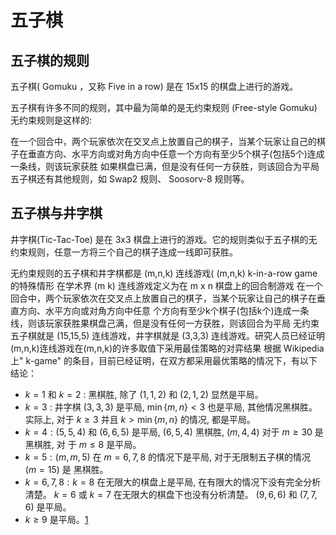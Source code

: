 

<!--
 * @version:
 * @Author:  StevenJokess（蔡舒起） https://github.com/StevenJokess
 * @Date: 2023-09-20 13:52:24
 * @LastEditors:  StevenJokess（蔡舒起） https://github.com/StevenJokess
 * @LastEditTime: 2023-09-20 14:03:12
 * @Description:
 * @Help me: make friends by a867907127@gmail.com and help me get some “foreign” things or service I need in life; 如有帮助，请资助，失业3年了。![支付宝收款码](https://github.com/StevenJokess/d2rl/blob/master/img/%E6%94%B6.jpg)
 * @TODO::
 * @Reference:
-->
# 五子棋

## 五子棋的规则

五子棋( Gomuku ，又称 Five in a row) 是在 15x15 的棋盘上进行的游戏。

五子棋有许多不同的规则，其中最为简单的是无约束规则 (Free-style Gomuku) 无约束规则是这样的:

在一个回合中，两个玩家依次在交叉点上放置自己的棋子，当某个玩家让自己的棋子在垂直方向、水平方向或对角方向中任意一个方向有至少5个棋子(包括5个)连成一条线，则该玩家获胜 如果棋盘已满，但是没有任何一方获胜，则该回合为平局 五子棋还有其他规则，如 Swap2 规则、 Soosorv-8 规则等。

## 五子棋与井字棋

井字棋(Tic-Tac-Toe) 是在 3x3 棋盘上进行的游戏。它的规则类似于五子棋的无约束规则，任意一方将三个自己的棋子连成一线即可获胜。

无约束规则的五子棋和井字棋都是 (m,n,k) 连线游戏( (m,n,k) k-in-a-row game 的特殊情形 在学术界 (m k) 连线游戏定义为在 m x n 棋盘上的回合制游戏 在一个回合中，两个玩家依次在交叉点上放置自己的棋子，当某个玩家让自己的棋子在垂直方向、水平方向或对角方向中任意 个方向有至少k个棋子(包括k个)连成一条线，则该玩家获胜果棋盘己满，但是没有任何一方获胜，则该回合为平局 无约束五子棋就是 (15,15,5) 连线游戏，井字棋就是 (3,3,3) 连线游戏。研究人员已经证明(m,n,k)连线游戏在(m,n,k)的许多取值下采用最佳策略的对弈结果 根据 Wikipedia 上" k-game" 的条目，目前已经证明，在双方都采用最优策略的情况下，有以下结论：

- $k=1$ 和 $k=2$ : 黑棋胜, 除了 $(1,1,2)$ 和 $(2,1,2)$ 显然是平局。
- $k=3$ : 井字棋 $(3,3,3)$ 是平局, $\min \{m, n\}<3$ 也是平局, 其他情况黑棋胜。实际上, 对于 $k \geqslant 3$ 并且 $k>\min \{m, n\}$ 的情况, 都是平局。
- $k=4:(5,5,4)$ 和 $(6,6,5)$ 是平局, $(6,5,4)$ 黑棋胜, $(m, 4,4)$ 对于 $m \geqslant 30$ 是黑棋胜, 对 于 $m \leqslant 8$ 是平局。
- $k=5:(m, m, 5)$ 在 $m=6,7,8$ 的情况下是平局, 对于无限制五子棋的情况 $(m=15)$ 是 黑棋胜。
- $k=6,7,8: k=8$ 在无限大的棋盘上是平局, 在有限大的情况下没有完全分析清楚。 $k=6$ 或 $k=7$ 在无限大的棋盘下也没有分析清楚。 $(9,6,6)$ 和 $(7,7,6)$ 是平局。
- $k \geqslant 9$ 是平局。[1]

[1]: E:/BaiduNetdiskDownload/%E3%80%8A%E5%BC%BA%E5%8C%96%E5%AD%A6%E4%B9%A0%E5%8E%9F%E7%90%86%E4%B8%8Epython%E5%AE%9E%E7%8E%B0%E3%80%8BPDF+%E6%BA%90%E4%BB%A3%E7%A0%81/%E3%80%8A%E5%BC%BA%E5%8C%96%E5%AD%A6%E4%B9%A0%E5%8E%9F%E7%90%86%E4%B8%8Epython%E5%AE%9E%E7%8E%B0%E3%80%8BPDF+%E6%BA%90%E4%BB%A3%E7%A0%81/%E3%80%8A%E5%BC%BA%E5%8C%96%E5%AD%A6%E4%B9%A0%E5%8E%9F%E7%90%86%E4%B8%8Epython%E5%AE%9E%E7%8E%B0%E3%80%8BPDF+%E6%BA%90%E4%BB%A3%E7%A0%81/%E3%80%8A%E5%BC%BA%E5%8C%96%E5%AD%A6%E4%B9%A0%E5%8E%9F%E7%90%86%E4%B8%8Epython%E5%AE%9E%E7%8E%B0%E3%80%8B.pdf
